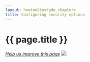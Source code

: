```yaml
---
layout: howtom2instgde_chapters
title: Configuring security options
---
```


<h1 id="instgde-prereq-security">{{ page.title }}</h1>

<p><a href="{{ site.githuburl }}install-gde/prereq/security.md" target="_blank"><em>Help us improve this page</em></a>&nbsp;<img src="{{ site.baseurl }}common/images/newWindow.gif"/></p>


